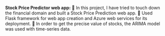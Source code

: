 **Stock Price Predictor web app:**
	In this project, I have tried to touch down the financial domain and built a Stock Price Prediction web app.
	Used Flask framework for web app creation and Azure web services for its deployment. 
	In order to get the precise value of stocks, the ARIMA model was used with time-series data.
